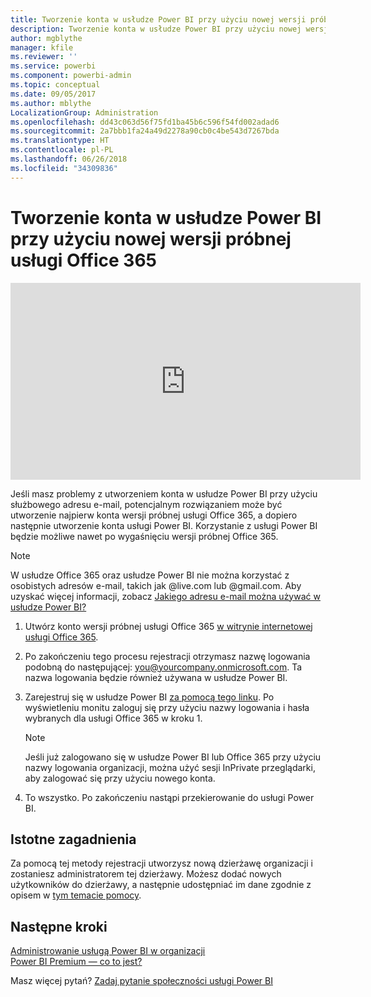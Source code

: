 ```yaml
---
title: Tworzenie konta w usłudze Power BI przy użyciu nowej wersji próbnej usługi Office 365
description: Tworzenie konta w usłudze Power BI przy użyciu nowej wersji próbnej usługi Office 365
author: mgblythe
manager: kfile
ms.reviewer: ''
ms.service: powerbi
ms.component: powerbi-admin
ms.topic: conceptual
ms.date: 09/05/2017
ms.author: mblythe
LocalizationGroup: Administration
ms.openlocfilehash: dd43c063d56f75fd1ba45b6c596f54fd002adad6
ms.sourcegitcommit: 2a7bbb1fa24a49d2278a90cb0c4be543d7267bda
ms.translationtype: HT
ms.contentlocale: pl-PL
ms.lasthandoff: 06/26/2018
ms.locfileid: "34309836"
---
```

# <a name="signing-up-for-power-bi-with-a-new-office-365-trial"></a>Tworzenie konta w usłudze Power BI przy użyciu nowej wersji próbnej usługi Office 365
<iframe width="560" height="315" src="https://www.youtube.com/embed/gbSuFST-Nx4?showinfo=0" frameborder="0" allowfullscreen></iframe>

Jeśli masz problemy z utworzeniem konta w usłudze Power BI przy użyciu służbowego adresu e-mail, potencjalnym rozwiązaniem może być utworzenie najpierw konta wersji próbnej usługi Office 365, a dopiero następnie utworzenie konta usługi Power BI.  Korzystanie z usługi Power BI będzie możliwe nawet po wygaśnięciu wersji próbnej Office 365.

> [!NOTE]
> W usłudze Office 365 oraz usłudze Power BI nie można korzystać z osobistych adresów e-mail, takich jak @live.com lub @gmail.com. Aby uzyskać więcej informacji, zobacz [Jakiego adresu e-mail można używać w usłudze Power BI?](service-self-service-signup-for-power-bi.md#what-email-address-can-be-used-with-power-bi)
> 
> 

1. Utwórz konto wersji próbnej usługi Office 365 [w witrynie internetowej usługi Office 365](https://go.microsoft.com/fwlink/p/?LinkID=403802).
2. Po zakończeniu tego procesu rejestracji otrzymasz nazwę logowania podobną do następującej: you@yourcompany.onmicrosoft.com.  Ta nazwa logowania będzie również używana w usłudze Power BI.
3. Zarejestruj się w usłudze Power BI [za pomocą tego linku](https://portal.office.com/Start/Confirm?Sku=a403ebcc-fae0-4ca2-8c8c-7a907fd6c235&ru=https%3A%2F%2Fapp.powerbi.com%3FredirectedFromSignup%3D1%26noSignUpCheck%3D1).  Po wyświetleniu monitu zaloguj się przy użyciu nazwy logowania i hasła wybranych dla usługi Office 365 w kroku 1.
   
   > [!NOTE]
   > Jeśli już zalogowano się w usłudze Power BI lub Office 365 przy użyciu nazwy logowania organizacji, można użyć sesji InPrivate przeglądarki, aby zalogować się przy użyciu nowego konta.
   > 
   > 
4. To wszystko.  Po zakończeniu nastąpi przekierowanie do usługi Power BI.

## <a name="important-considerations"></a>Istotne zagadnienia
Za pomocą tej metody rejestracji utworzysz nową dzierżawę organizacji i zostaniesz administratorem tej dzierżawy. Możesz dodać nowych użytkowników do dzierżawy, a następnie udostępniać im dane zgodnie z opisem w [tym temacie pomocy](https://support.office.com/en-sg/article/Add-users-individually-to-Office-365---Admin-Help-1970f7d6-03b5-442f-b385-5880b9c256ec?ui=en-US&rs=en-SG&ad=SG).

## <a name="next-steps"></a>Następne kroki
[Administrowanie usługą Power BI w organizacji](service-admin-administering-power-bi-in-your-organization.md)  
[Power BI Premium — co to jest?](service-premium.md)  

Masz więcej pytań? [Zadaj pytanie społeczności usługi Power BI](http://community.powerbi.com/)


